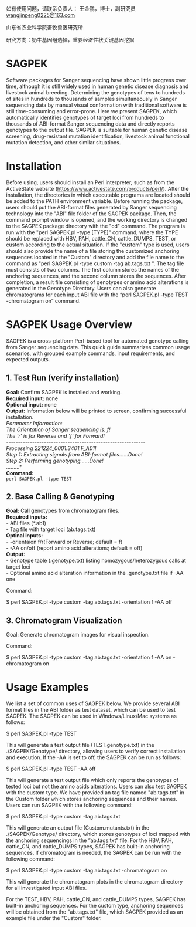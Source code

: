 如有使用问题，请联系负责人： 王金鹏，博士，副研究员 wangjinpeng0225@163.com

山东省农业科学院畜牧兽医研究所

研究方向：奶牛基因组选择，重要经济性状关键基因挖掘



# SAGPEK
  Software packages for Sanger sequencing have shown little progress over time, although it is still widely used in human genetic disease diagnosis and livestock animal breeding. Determining the genotypes of tens to hundreds of sites in hundreds to thousands of samples simultaneously in Sanger sequencing data by manual visual conformation with traditional software is still time-consuming and error-prone. Here we present SAGPEK, which automatically identifies genotypes of target loci from hundreds to thousands of ABI-format Sanger sequencing data and directly reports genotypes to the output file. 
  SAGPEK is suitable for human genetic disease screening, drug-resistant mutation identification, livestock animal functional mutation detection, and other similar situations.

# Installation
Before using, users should install an Perl interpreter, such as from the ActiveState website (https://www.activestate.com/products/perl/). After the installation, the directories in which executable programs are located should be added to the PATH environment variable. Before running the package, users should put the ABI-format files generated by Sanger sequencing technology into the "ABI" file folder of the SAGPEK package. Then, the command prompt window is opened, and the working directory is changed to the SAGPEK package directory with the "cd" command. The program is run with the "perl SAGPEK.pl -type [TYPE]" command, where the TYPE should be replaced with HBV, PAH, cattle_CN, cattle_DUMPS, TEST, or custom according to the actual situation. If the "custom" type is used, users should also provide the name of a file storing the customized anchoring sequences located in the "Custom" directory and add the file name to the command as "perl SAGPEK.pl -type custom -tag ab.tags.txt ". The tag file must consists of two columns. The first column stores the names of the anchoring sequences, and the second column stores the sequences. After completion, a result file consisting of genotypes or amino acid alterations is generated in the Genotype Directory.  Users can also generate chromatograms for each input ABI file with the “perl SAGPEK.pl -type TEST -chromatogram on” command.

# SAGPEK Usage Overview
SAGPEK is a cross-platform Perl-based tool for automated genotype calling from Sanger sequencing data. This quick guide summarizes common usage scenarios, with grouped example commands, input requirements, and expected outputs.

## 1. Test Run (verify installation)
   
**Goal:** Confirm SAGPEK is installed and working.<br>
**Required input:** none<br>
**Optional input:** none<br>
**Output:** Information below will be printed to screen, confirming successful installation.<br>
  *Parameter Information:*<br>
  *The Orientation of Sanger sequencing is: f!*<br>
  *The 'r' is for Reverse and 'f' for Forward!*<br>
  *-----------------------------------------------------------*<br>
  *Processing 221224_0001.3401.F_A01!*<br>
  *Step 1: Extracting signals from ABI-format files......Done!*<br>
  *Step 2: Performing genotyping......Done!*<br>
  .........*<br>
**Command:**<br>
  `perl SAGPEK.pl -type TEST`<br>
## 2. Base Calling & Genotyping<br>
**Goal:** Call genotypes from chromatogram files.<br>
**Required inputs:**<br> 
    - ABI files (*.ab1)<br> 
    - Tag file with target loci (ab.tags.txt)<br>
**Optinal inputs:**<br>
    - -orientaion f/r(Forward or Reverse; default = f)<br>
    - -AA on/off (report amino acid alterations; default = off)<br>
**Output:**<br>
    - Genotype table (.genotype.txt) listing homozygous/heterozygous calls at target loci<br>
    - Optional amino acid alteration information in the .genotype.txt file if -AA one<br>
    
  
Command:  

$ perl SAGPEK.pl -type  custom -tag ab.tags.txt -orientation f -AA off


## 3. Chromatogram Visualization  

Goal: Generate chromatogram images for visual inspection.  

Command:  

$ perl SAGPEK.pl -type custom -tag ab.tags.txt -orientation f -AA on -chromatogram on


# Usage Examples
We list a set of common uses of SAGPEK below. We provide several ABI format files in the ABI folder as test dataset, which can be used to test SAGPEK.
The SAGPEK can be used in Windows/Linux/Mac systems as follows:

$  perl SAGPEK.pl -type TEST

This will generate a test output file (TEST.genotype.txt) in the ./SAGPEK/Genotype/ directory, allowing users to verify correct installation and execution.
If the -AA is set to off, the SAGPEK can be run as follows:

$  perl SAGPEK.pl -type TEST -AA off

This will generate a test output file which only reports the genotypes of tested loci but not the amino acids alterations.
Users can also test SAGPEK with the custom type. We have provided an tag file named "ab.tags.txt" in the Custom folder which stores anchoring sequences and their names. Users can run SAGPEK with the following command: 

$  perl SAGPEK.pl -type custom -tag ab.tags.txt 

This will generate an output file (Custom.mutants.txt) in the ./SAGPEK/Genotype/ directory, which stores genotypes of loci mapped with the anchoring sequencings in the “ab.tags.txt” file.
For the HBV, PAH, cattle_CN, and cattle_DUMPS types, SAGPEK has built-in anchoring sequences.
If chromatogram is needed, the SAGPEK can be run with the following command:

$ perl SAGPEK.pl -type custom -tag ab.tags.txt -chromatogram on

This will generate the chromatogram plots in the chromatogram directory for all investigated input ABI files.

For the TEST, HBV, PAH, cattle_CN, and cattle_DUMPS types, SAGPEK has built-in anchoring sequences. For the custom type, anchoring sequences will be obtained from the "ab.tags.txt" file, which SAGPEK provided as an example file under the "Custom" folder.
